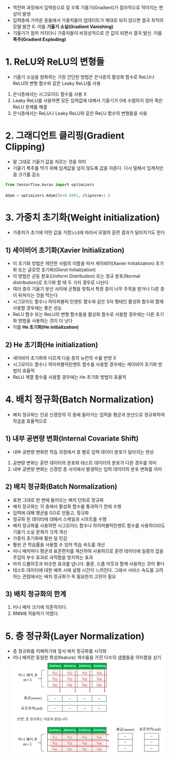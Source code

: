 - 역전파 과정에서 입력층으로 갈 수록 기울기(Gradient)가 점차적으로 작아지는 현상이 발생
- 입력층에 가까운 층들에서 가중치들이 업데이트가 제대로 되지 않으면 결국 최적의 모델 발견 X. 이를 **기울기 소실(Gradient Vanishing)**
- 기울기가 점차 커지더니 가중치들이 비정상적으로 큰 값이 되면서 결국 발산. 이를 **폭주(Gradient Exploding)**
# 1. ReLU와 ReLU의 변형들
- 기울기 소실을 완화하는 가장 간단한 방법은 은닉층의 활성화 함수로 ReLU나 ReLU의 변형 함수와 같은 Leaky ReLU를 사용
1. 은닉층에서는 시그모이드 함수를 사용 X
2. Leaky ReLU를 사용하면 모든 입력값에 대해서 기울기가 0에 수렴하지 않아 죽은 ReLU 문제를 해결
3. 은닉층에서는 ReLU나 Leaky ReLU와 같은 ReLU 함수의 변형들을 사용

# 2. 그래디언트 클리핑(Gradient Clipping)
- 말 그대로 기울기 값을 자르는 것을 의미
- 기울기 폭주를 막기 위해 임계값을 넘지 않도록 값을 자른다. 다시 말해서 임계치만큼 크기를 감소

```python
from tensorflow.keras import optimizers

Adam = optimizers.Adam(lr=0.0001, clipnorm=1.)
```

# 3. 가중치 초기화(Weight initialization)
- 가중치가 초기에 어떤 값을 가졌느냐에 따라서 모델의 훈련 결과가 달라지기도 한다

## 1) 세이비어 초기화(Xavier Initialization)
- 이 초기화 방법은 제안한 사람의 이름을 따서 세이비어(Xavier Initialization) 초기화 또는 글로럿 초기화(Glorot Initialization)
- 이 방법은 균등 분포(Uniform Distribution) 또는 정규 분포(Normal distribution)로 초기화 할 때 두 가지 경우로 나뉜다
- 여러 층의 기울기 분산 사이에 균형을 맞춰서 특정 층이 너무 주목을 받거나 다른 층이 뒤쳐지는 것을 막는다
- 시그모이드 함수나 하이퍼볼릭 탄젠트 함수와 같은 S자 형태인 활성화 함수와 함께 사용할 경우에는 좋은 성능
- ReLU 함수 또는 ReLU의 변형 함수들을 활성화 함수로 사용할 경우에는 다른 초기화 방법을 사용하는 것이 더 낫다
- 이를 **He 초기화(He initialization)**

## 2) He 초기화(He initialization)
- 세이비어 초기화와 다르게 다음 층의 뉴런의 수를 반영 X
- 시그모이드 함수나 하이퍼볼릭탄젠트 함수를 사용할 경우에는 세이비어 초기화 방법이 효율적
- ReLU 계열 함수를 사용할 경우에는 He 초기화 방법이 효율적

# 4. 배치 정규화(Batch Normalization)
- 배치 정규화는 인공 신경망의 각 층에 들어가는 입력을 평균과 분산으로 정규화하여 학습을 효율적으로

## 1) 내부 공변량 변화(Internal Covariate Shift)
- 내부 공변량 변화란 학습 과정에서 층 별로 입력 데이터 분포가 달라지는 현상
1. 공변량 변화는 훈련 데이터의 분포와 테스트 데이터의 분포가 다른 경우를 의미
2. 내부 공변량 변화는 신경망 층 사이에서 발생하는 입력 데이터의 분포 변화를 의미

## 2) 배치 정규화(Batch Normalization)
- 표현 그대로 한 번에 들어오는 배치 단위로 정규화
- 배치 정규화는 각 층에서 활성화 함수를 통과하기 전에 수행
- 입력에 대해 평균을 0으로 만들고, 정규화
- 정규화 된 데이터에 대해서 스케일과 시프트를 수행
- 배치 정규화를 사용하면 시그모이드 함수나 하이퍼볼릭탄젠트 함수를 사용하더라도 기울기 소실 문제가 크게 개선
- 가중치 초기화에 훨씬 덜 민감
- 훨씬 큰 학습률을 사용할 수 있어 학습 속도를 개선
- 미니 배치마다 평균과 표준편차를 계산하여 사용하므로 훈련 데이터에 일종의 잡음 주입의 부수 효과로 과적합을 방지하는 효과
- 마치 드롭아웃과 비슷한 효과를 냅니다. 물론, 드롭 아웃과 함께 사용하는 것이 좋다
- 테스트 데이터에 대한 예측 시에 실행 시간이 느려진다. 그래서 서비스 속도를 고려하는 관점에서는 배치 정규화가 꼭 필요한지 고민이 필요

## 3) 배치 정규화의 한계
1. 미니 배치 크기에 의존적이다.
2. RNN에 적용하기 어렵다.

# 5. 층 정규화(Layer Normalization)
- 층 정규화를 이해하기에 앞서 배치 정규화를 시각화
- 미니 배치란 동일한 특성(feature) 개수들을 가진 다수의 샘플들을 의미함을 상기
![img.png](img.png)
